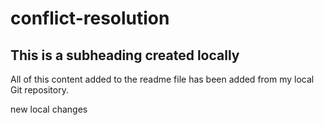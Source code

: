# conflict-resolution

## This is a subheading created locally

All of this content added to the readme file has been added from my local Git repository.

new local changes